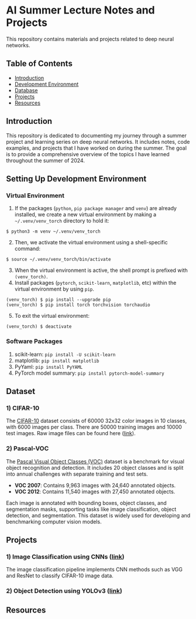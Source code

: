 # AI Summer Lecture Notes and Projects

This repository contains materials and projects related to deep neural networks. 

## Table of Contents

- [Introduction](#introduction)
- [Development Environment](#set_up)
- [Database](#dataset)
- [Projects](#projects)
- [Resources](#resources)

## Introduction

This repository is dedicated to documenting my journey through a summer project and learning series on deep neural networks. It includes notes, code examples, and projects that I have worked on during the summer. The goal is to provide a comprehensive overview of the topics I have learned throughout the summer of 2024.

## Setting Up Development Environment

### Virtual Environment
1) If the packages (`python`, `pip package manager` and `venv`) are already installed, we create a new virtual environment by making a `~/.venv/venv_torch` directory to hold it:
```
$ python3 -m venv ~/.venv/venv_torch
```
2) Then, we activate the virtual environment using a shell-specific command:
```
$ source ~/.venv/venv_torch/bin/activate
```
3) When the virtual environment is active, the shell prompt is prefixed with `(venv_torch)`.
4) Install packages (`pytorch`, `scikit-learn`, `matplotlib`, etc) within the virtual environment by using `pip`.
```
(venv_torch) $ pip install --upgrade pip
(venv_torch) $ pip install torch torchvision torchaudio
```
5) To exit the virtual environment:
```
(venv_torch) $ deactivate
```

### Software Packages
1) scikit-learn: `pip install -U scikit-learn`
2) matplotlib: `pip install matplotlib`
3) PyYaml: `pip install PyYAML`
4) PyTorch model summary: `pip install pytorch-model-summary`


## Dataset

### 1) CIFAR-10
The [CIFAR-10](https://www.cs.toronto.edu/~kriz/cifar.html) dataset consists of 60000 32x32 color images in 10 classes, with 6000 images per class. There are 50000 training images and 10000 test images. Raw image files can be found here ([link](https://www.kaggle.com/datasets/yiklunchow/cifar10raw)).

### 2) Pascal-VOC

The [Pascal Visual Object Classes (VOC)](http://host.robots.ox.ac.uk/pascal/VOC/) dataset is a benchmark for visual object recognition and detection. It includes 20 object classes and is split into annual challenges with separate training and test sets.

- **VOC 2007**: Contains 9,963 images with 24,640 annotated objects.
- **VOC 2012**: Contains 11,540 images with 27,450 annotated objects.

Each image is annotated with bounding boxes, object classes, and segmentation masks, supporting tasks like image classification, object detection, and segmentation. This dataset is widely used for developing and benchmarking computer vision models.

## Projects

### 1) Image Classification using CNNs ([link](https://github.com/ccho0208/2024-summer-project_Deep-Learning/tree/main/2_proj_image_classification))

The image classification pipeline implements CNN methods such as VGG and ResNet to classify CIFAR-10 image data.

### 2) Object Detection using YOLOv3 ([link](https://github.com/ccho0208/Machine-Learning-Collection/tree/master/ML/Pytorch/object_detection/YOLOv3))

## Resources

